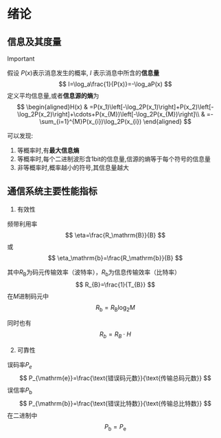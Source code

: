 # 绪论

## 信息及其度量

> [!IMPORTANT]
>
> 假设 $P(x)$表示消息发生的概率, $I$ 表示消息中所含的**信息量**
> $$
> I=\log_a\frac{1}{P(x)}=-\log_aP(x)
> $$
> 定义平均信息量,或者**信息源的熵**为
> $$
> \begin{aligned}H(x) & =P(x_1)\left[-\log_2P(x_1)\right]+P(x_2)\left[-\log_2P(x_2)\right]+\cdots+P(x_{M})\left[-\log_2P(x_{M})\right]\\  
> & =-\sum_{i=1}^{M}P(x_{i})\log_2P(x_{i})
> \end{aligned}
> $$
>

可以发现:

1. 等概率时,有**最大信息熵**
2. 等概率时,每个二进制波形含1bit的信息量,信源的熵等于每个符号的信息量
3. 非等概率时,概率越小的符号,其信息量越大



## 通信系统主要性能指标

1. 有效性

频带利用率
$$
\eta=\frac{R_\mathrm{B}}{B}
$$
或
$$
\eta_\mathrm{b}=\frac{R_\mathrm{b}}{B}
$$

其中$R_\mathrm{B}$为码元传输效率（波特率），$R_\mathrm{b}$为信息传输效率（比特率）
$$
R_{B}=\frac{1}{T_{B}}
$$
在$M$进制码元中
$$
R_{\mathrm{b}}=R_{\mathrm{B}}\log_{2}M
$$

同时也有
$$
R_{b}=R_{B}\cdot H
$$



2. 可靠性

误码率$P_{e}$
$$
P_{\mathrm{e}}=\frac{\text{错误码元数}}{\text{传输总码元数}}
$$
误信率$P_{\mathrm{b}}$
$$
P_{\mathrm{b}}=\frac{\text{错误比特数}}{\text{传输总比特数}}
$$
在二进制中
$$
P_{\mathrm{b}}=P_{\mathrm{e}}
$$
